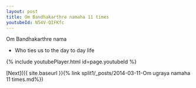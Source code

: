 ```yaml
---
layout: post
title: Om Bandhakarthre namaha 11 times
youtubeId: N54V-QIFKfc
---
```

 
 
Om Bandhakarthre nama 
 
 -  Who ties us to the day to day life 
 
  
 
  
 
 
 
 
 
 


{% include youtubePlayer.html id=page.youtubeId %}
 
[Next]({{ site.baseurl }}{% link  split1/_posts/2014-03-11-Om ugraya namaha 11 times.md%})
 
